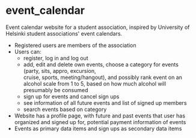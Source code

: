 # event_calendar

Event calendar website for a student association, inspired by University of Helsinki student associations' event calendars.

- Registered users are members of the association
- Users can:
    - register, log in and log out
    - add, edit and delete own events, choose a category for events (party, sits, appro, excursion,      
      cruise, sports, meeting/hangout), and possibly rank event on an alcohol scale from 1 to 5, based on how         much alcohol will presumably be consumed
    - sign up for events and cancel sign ups
    - see information of all future events and list of signed up members
    - search events based on category
- Website has a profile page, with future and past events that user has organized and signed up for, potential    payment information of events
- Events as primary data items and sign ups as secondary data items

